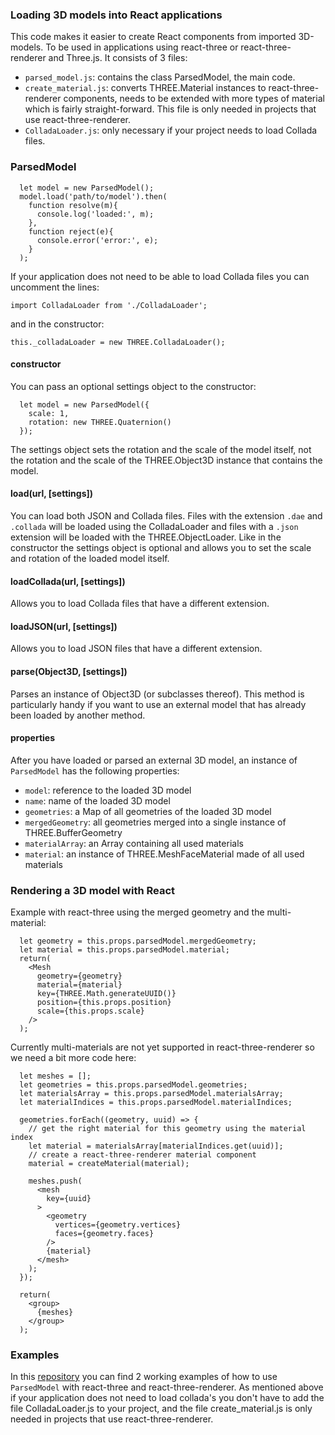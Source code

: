 ### Loading 3D models into React applications

This code makes it easier to create React components from imported 3D-models. To be used in applications using react-three or react-three-renderer and Three.js. It consists of 3 files:

 - `parsed_model.js`: contains the class ParsedModel, the main code.
 - `create_material.js`: converts THREE.Material instances to react-three-renderer components, needs to be extended with more types of material which is fairly straight-forward. This file is only needed in projects that use react-three-renderer.
 - `ColladaLoader.js`: only necessary if your project needs to load Collada files.

### ParsedModel

```
  let model = new ParsedModel();
  model.load('path/to/model').then(
    function resolve(m){
      console.log('loaded:', m);
    },
    function reject(e){
      console.error('error:', e);
    }
  );

```

If your application does not need to be able to load Collada files you can uncomment the lines:

```
import ColladaLoader from './ColladaLoader';
```
and in the constructor:
```
this._colladaLoader = new THREE.ColladaLoader();
```


#### constructor
You can pass an optional settings object to the constructor:

```
  let model = new ParsedModel({
    scale: 1,
    rotation: new THREE.Quaternion()
  });
```

The settings object sets the rotation and the scale of the model itself, not the rotation and the scale of the THREE.Object3D instance that contains the model.


#### load(url, [settings])
You can load both JSON and Collada files. Files with the extension `.dae` and `.collada` will be loaded using the ColladaLoader and files with a `.json` extension will be loaded with the THREE.ObjectLoader.
Like in the constructor the settings object is optional and allows you to set the scale and rotation of the loaded model itself.


#### loadCollada(url, [settings])
Allows you to load Collada files that have a different extension.


#### loadJSON(url, [settings])
Allows you to load JSON files that have a different extension.


#### parse(Object3D, [settings])
Parses an instance of Object3D (or subclasses thereof). This method is particularly handy if you want to use an external model that has already been loaded by another method.


#### properties
After you have loaded or parsed an external 3D model, an instance of `ParsedModel` has the following properties:

 - `model`: reference to the loaded 3D model
 - `name`: name of the loaded 3D model
 - `geometries`: a Map of all geometries of the loaded 3D model
 - `mergedGeometry`: all geometries merged into a single instance of THREE.BufferGeometry
 - `materialArray`: an Array containing all used materials
 - `material`: an instance of THREE.MeshFaceMaterial made of all used materials



### Rendering a 3D model with React
Example with react-three using the merged geometry and the multi-material:
```
  let geometry = this.props.parsedModel.mergedGeometry;
  let material = this.props.parsedModel.material;
  return(
    <Mesh
      geometry={geometry}
      material={material}
      key={THREE.Math.generateUUID()}
      position={this.props.position}
      scale={this.props.scale}
    />
  );
```

Currently multi-materials are not yet supported in react-three-renderer so we need a bit more code here:

```
  let meshes = [];
  let geometries = this.props.parsedModel.geometries;
  let materialsArray = this.props.parsedModel.materialsArray;
  let materialIndices = this.props.parsedModel.materialIndices;

  geometries.forEach((geometry, uuid) => {
    // get the right material for this geometry using the material index
    let material = materialsArray[materialIndices.get(uuid)];
    // create a react-three-renderer material component
    material = createMaterial(material);

    meshes.push(
      <mesh
        key={uuid}
      >
        <geometry
          vertices={geometry.vertices}
          faces={geometry.faces}
        />
        {material}
      </mesh>
    );
  });

  return(
    <group>
      {meshes}
    </group>
  );

```


### Examples

In this [repository](https://github.com/tweedegolf/parsed_model_examples) you can find 2 working examples of how to use `ParsedModel` with react-three and react-three-renderer. As mentioned above if your application does not need to load collada's you don't have to add the file ColladaLoader.js to your project, and the file create_material.js is only needed in projects that use react-three-renderer.